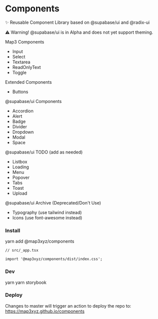 # Components

✨ Reusable Component Library based on @supabase/ui and @radix-ui

⚠️ Warning! @supabase/ui is in Alpha and does not yet support theming.

Map3 Components
- Input
- Select
- Textarea
- ReadOnlyText
- Toggle

Extended Components
- Buttons

@supabase/ui Components
- Accordion
- Alert
- Badge
- Divider
- Dropdown
- Modal
- Space

@supabase/ui TODO (add as needed)
- Listbox
- Loading
- Menu
- Popover
- Tabs
- Toast
- Upload

@supabase/ui Archive (Deprecated/Don't Use)
- Typography (use tailwind instead)
- Icons (use font-awesome instead)

### Install
yarn add @map3xyz/components

```
// src/_app.tsx

import '@map3xyz/components/dist/index.css';
```

### Dev
yarn
yarn storybook

### Deploy
Changes to master will trigger an action to deploy the repo to: https://map3xyz.github.io/components